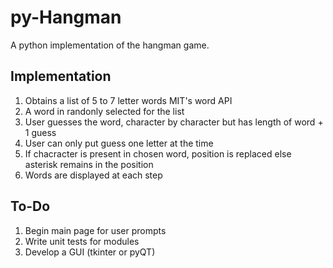 # py-Hangman

A python implementation of the hangman game.

## Implementation
1. Obtains a list of 5 to 7 letter words MIT's word API
2. A word in randonly selected for the list
3. User guesses the word, character by character but has
    length of word + 1 guess
4. User can only put guess one letter at the time
5. If chacracter is present in chosen word, position is replaced
    else asterisk remains in the position
6. Words are displayed at each step

## To-Do
1. Begin main page for user prompts
2. Write unit tests for modules
3. Develop a GUI (tkinter or pyQT)